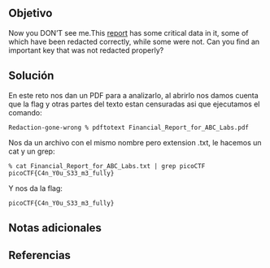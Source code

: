 ## Objetivo
Now you DON’T see me.This [report](https://artifacts.picoctf.net/c/84/Financial_Report_for_ABC_Labs.pdf) has some critical data in it, some of which have been redacted correctly, while some were not. Can you find an important key that was not redacted properly?
## Solución
En este reto nos dan un PDF para a analizarlo, al abrirlo nos damos cuenta que la flag y otras partes del texto estan censuradas asi que ejecutamos el comando:
```
Redaction-gone-wrong % pdftotext Financial_Report_for_ABC_Labs.pdf
```

Nos da un archivo con el mismo nombre pero extension .txt, le hacemos un cat y un grep:
```
% cat Financial_Report_for_ABC_Labs.txt | grep picoCTF
picoCTF{C4n_Y0u_S33_m3_fully}
```

Y nos da la flag:
```
picoCTF{C4n_Y0u_S33_m3_fully}
```
## Notas adicionales
## Referencias